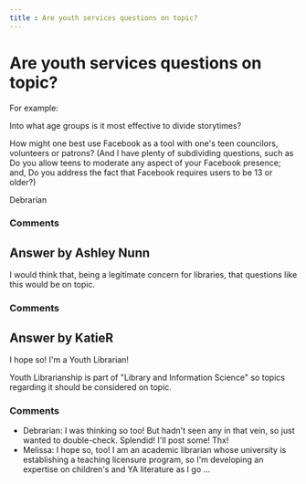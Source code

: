 ```yaml
---
title : Are youth services questions on topic?
---
```

Are youth services questions on topic?
=====================
For example:

Into what age groups is it most effective to divide storytimes?

How might one best use Facebook as a tool with one's teen councilors,
volunteers or patrons? (And I have plenty of subdividing questions, such
as Do you allow teens to moderate any aspect of your Facebook presence;
and, Do you address the fact that Facebook requires users to be 13 or
older?)

Debrarian

### Comments ###


Answer by Ashley Nunn
----------------
I would think that, being a legitimate concern for libraries, that
questions like this would be on topic.

### Comments ###

Answer by KatieR
----------------
I hope so! I'm a Youth Librarian!

Youth Librarianship is part of "Library and Information Science" so
topics regarding it should be considered on topic.

### Comments ###
* Debrarian: I was thinking so too! But hadn't seen any in that vein, so just wanted
to double-check. Splendid! I'll post some! Thx!
* Melissa: I hope so, too! I am an academic librarian whose university is
establishing a teaching licensure program, so I'm developing an
expertise on children's and YA literature as I go ...

